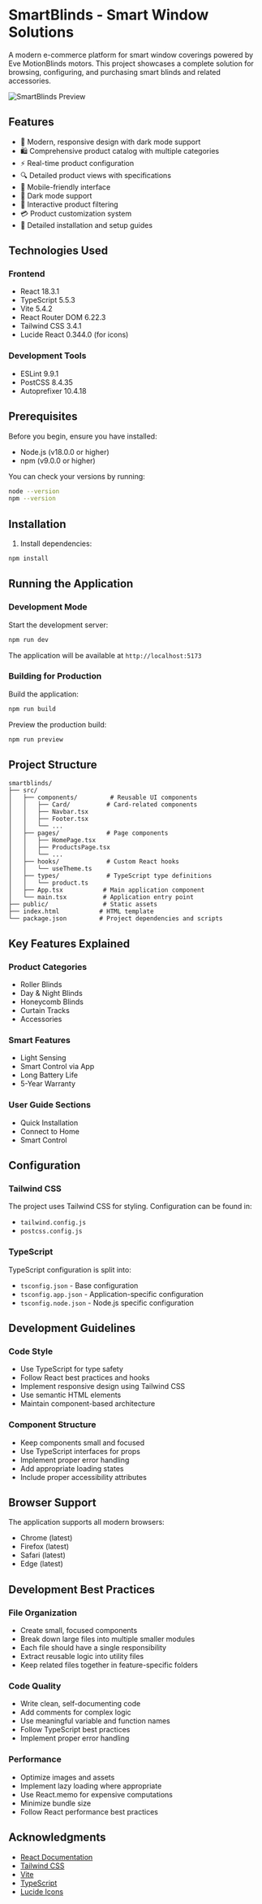 # SmartBlinds - Smart Window Solutions

A modern e-commerce platform for smart window coverings powered by Eve MotionBlinds motors. This project showcases a complete solution for browsing, configuring, and purchasing smart blinds and related accessories.

![SmartBlinds Preview](https://images.unsplash.com/photo-1513694203232-719a280e022f?ixlib=rb-1.2.1&auto=format&fit=crop&w=2000&q=80)

## Features

- 🎨 Modern, responsive design with dark mode support
- 🛍️ Comprehensive product catalog with multiple categories
- ⚡ Real-time product configuration
- 🔍 Detailed product views with specifications
- 📱 Mobile-friendly interface
- 🌙 Dark mode support
- 🔄 Interactive product filtering
- 💳 Product customization system
- 📖 Detailed installation and setup guides

## Technologies Used

### Frontend
- React 18.3.1
- TypeScript 5.5.3
- Vite 5.4.2
- React Router DOM 6.22.3
- Tailwind CSS 3.4.1
- Lucide React 0.344.0 (for icons)

### Development Tools
- ESLint 9.9.1
- PostCSS 8.4.35
- Autoprefixer 10.4.18

## Prerequisites

Before you begin, ensure you have installed:

- Node.js (v18.0.0 or higher)
- npm (v9.0.0 or higher)

You can check your versions by running:
```bash
node --version
npm --version
```

## Installation

1. Install dependencies:
```bash
npm install
```

## Running the Application

### Development Mode

Start the development server:
```bash
npm run dev
```

The application will be available at `http://localhost:5173`

### Building for Production

Build the application:
```bash
npm run build
```

Preview the production build:
```bash
npm run preview
```

## Project Structure

```
smartblinds/
├── src/
│   ├── components/         # Reusable UI components
│   │   ├── Card/          # Card-related components
│   │   ├── Navbar.tsx
│   │   ├── Footer.tsx
│   │   └── ...
│   ├── pages/             # Page components
│   │   ├── HomePage.tsx
│   │   ├── ProductsPage.tsx
│   │   └── ...
│   ├── hooks/             # Custom React hooks
│   │   └── useTheme.ts
│   ├── types/             # TypeScript type definitions
│   │   └── product.ts
│   ├── App.tsx           # Main application component
│   └── main.tsx          # Application entry point
├── public/               # Static assets
├── index.html           # HTML template
└── package.json         # Project dependencies and scripts
```

## Key Features Explained

### Product Categories
- Roller Blinds
- Day & Night Blinds
- Honeycomb Blinds
- Curtain Tracks
- Accessories

### Smart Features
- Light Sensing
- Smart Control via App
- Long Battery Life
- 5-Year Warranty

### User Guide Sections
- Quick Installation
- Connect to Home
- Smart Control

## Configuration

### Tailwind CSS

The project uses Tailwind CSS for styling. Configuration can be found in:
- `tailwind.config.js`
- `postcss.config.js`

### TypeScript

TypeScript configuration is split into:
- `tsconfig.json` - Base configuration
- `tsconfig.app.json` - Application-specific configuration
- `tsconfig.node.json` - Node.js specific configuration

## Development Guidelines

### Code Style
- Use TypeScript for type safety
- Follow React best practices and hooks
- Implement responsive design using Tailwind CSS
- Use semantic HTML elements
- Maintain component-based architecture

### Component Structure
- Keep components small and focused
- Use TypeScript interfaces for props
- Implement proper error handling
- Add appropriate loading states
- Include proper accessibility attributes

## Browser Support

The application supports all modern browsers:
- Chrome (latest)
- Firefox (latest)
- Safari (latest)
- Edge (latest)

## Development Best Practices

### File Organization
- Create small, focused components
- Break down large files into multiple smaller modules
- Each file should have a single responsibility
- Extract reusable logic into utility files
- Keep related files together in feature-specific folders

### Code Quality
- Write clean, self-documenting code
- Add comments for complex logic
- Use meaningful variable and function names
- Follow TypeScript best practices
- Implement proper error handling

### Performance
- Optimize images and assets
- Implement lazy loading where appropriate
- Use React.memo for expensive computations
- Minimize bundle size
- Follow React performance best practices

## Acknowledgments

- [React Documentation](https://reactjs.org/)
- [Tailwind CSS](https://tailwindcss.com/)
- [Vite](https://vitejs.dev/)
- [TypeScript](https://www.typescriptlang.org/)
- [Lucide Icons](https://lucide.dev/)